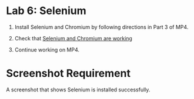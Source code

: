 # Lab 6: Selenium

1. Install Selenium and Chromium by following directions in Part 3 of MP4.

2. Check that [Selenium and Chromium are working](./selenium.md)

2. Continue working on MP4.

# Screenshot Requirement

A screenshot that shows Selenium is installed successfully.